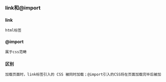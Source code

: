 ### link和@import

#### link

```html
html标签
```

#### @import

```html
属于css范畴
```

#### 区别

```html
加载页面时，link标签引入的 CSS 被同时加载；@import引入的CSS将在页面加载完毕后被加载
```

